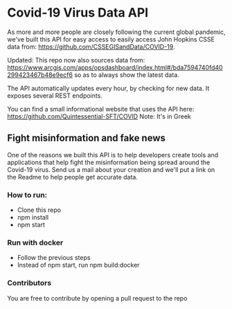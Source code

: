 # Covid-19 Virus Data API

As more and more people are closely following the current global pandemic, we've built this API for easy access
to easily access John Hopkins CSSE data from: https://github.com/CSSEGISandData/COVID-19.

Updated: This repo now also sources data from: https://www.arcgis.com/apps/opsdashboard/index.html#/bda7594740fd40299423467b48e9ecf6 so as to always show the latest data.

The API automatically updates every hour, by checking for new data. It exposes several REST endpoints.

You can find a small informational website that uses the API here: https://github.com/Quintessential-SFT/COVID Note: It's in Greek

## Fight misinformation and fake news
One of the reasons we built this API is to help developers create tools and applications that help fight the misinformation being spread around the Covid-19 virus. Send us a mail about your creation and we'll put a link on the Readme to help people get accurate data.

### How to run:

- Clone this repo
- npm install
- npm start 

### Run with docker

- Follow the previous steps
- Instead of npm start, run npm build:docker

### Contributors
You are free to contribute by opening a pull request to the repo
